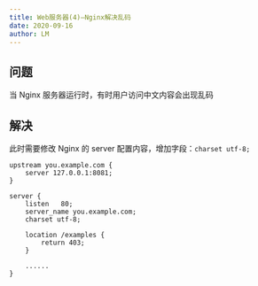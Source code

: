 ```yaml
---
title: Web服务器(4)—Nginx解决乱码
date: 2020-09-16
author: LM
---
```


## 问题

当 Nginx 服务器运行时，有时用户访问中文内容会出现乱码

## 解决

此时需要修改 Nginx 的 server 配置内容，增加字段：`charset utf-8;`

```nginx
upstream you.example.com {
    server 127.0.0.1:8081;
}
 
server {
    listen   80;
    server_name you.example.com;
    charset utf-8;
    
    location /examples {
        return 403;
    }
    
    ......
}
```
